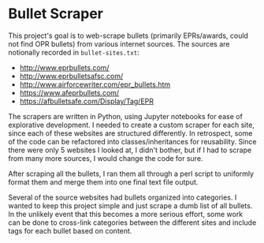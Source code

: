 # Bullet Scraper

This project's goal is to web-scrape bullets (primarily EPRs/awards, could not find OPR bullets) from various internet sources. The sources are notionally recorded in `bullet-sites.txt`:
- http://www.eprbullets.com/
- http://www.eprbulletsafsc.com/
- http://www.airforcewriter.com/epr_bullets.htm
- https://www.afeprbullets.com/
- https://afbulletsafe.com/Display/Tag/EPR

The scrapers are written in Python, using Jupyter notebooks for ease of explorative development. I needed to create a custom scraper for each site, since each of these websites are structured differently. In retrospect, some of the code can be refactored into classes/inheritances for reusability. Since there were only 5 websites I looked at, I didn't bother, but if I had to scrape from many more sources, I would change the code for sure.

After scraping all the bullets, I ran them all through a perl script to uniformly format them and merge them into one final text file output. 

Several of the source websites had bullets organized into categories. I wanted to keep this project simple and just scrape a dumb list of all bullets. In the unlikely event that this becomes a more serious effort, some work can be done to cross-link categories between the different sites and include tags for each bullet based on content.
